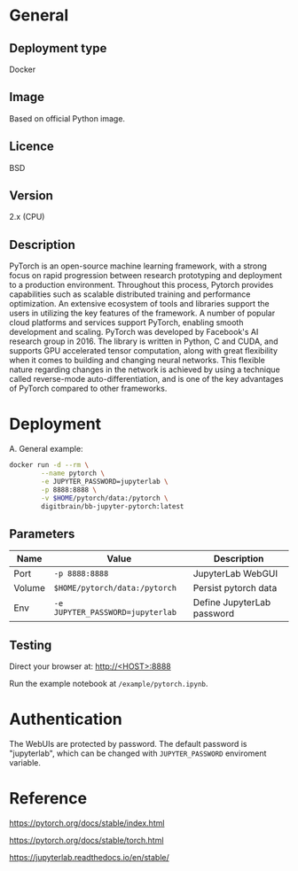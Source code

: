 # General

## Deployment type

Docker

## Image

Based on official Python image.

## Licence

BSD

## Version

2.x (CPU)

## Description

PyTorch is an open-source machine learning framework, with a strong focus on rapid progression between research prototyping and deployment to a production environment. Throughout this process, Pytorch provides capabilities such as scalable distributed training and performance optimization. An extensive ecosystem of tools and libraries support the users in utilizing the key features of the framework. A number of popular cloud platforms and services support PyTorch, enabling smooth development and scaling. PyTorch was developed by Facebook's AI research group in 2016. The library is written in Python, C and CUDA, and supports GPU accelerated tensor computation, along with great flexibility when it comes to building and changing neural networks. This flexible nature regarding changes in the network is achieved by using a technique called reverse-mode auto-differentiation, and is one of the key advantages of PyTorch compared to other frameworks.

# Deployment

A. General example:

```sh
docker run -d --rm \
        --name pytorch \
        -e JUPYTER_PASSWORD=jupyterlab \
        -p 8888:8888 \
        -v $HOME/pytorch/data:/pytorch \
        digitbrain/bb-jupyter-pytorch:latest
```

## Parameters

|Name|Value|Description|
|-|-|-|
|Port|`-p 8888:8888`|JupyterLab WebGUI|
|Volume|`$HOME/pytorch/data:/pytorch`|Persist pytorch data|
|Env|`-e JUPYTER_PASSWORD=jupyterlab`|Define JupyterLab password|


## Testing

Direct your browser at: [http://\<HOST\>:8888](http://<HOST>:8888)

Run the example notebook at `/example/pytorch.ipynb`.

# Authentication

The WebUIs are protected by password. The default password is "jupyterlab", which can be changed with `JUPYTER_PASSWORD` enviroment variable.

# Reference

https://pytorch.org/docs/stable/index.html

https://pytorch.org/docs/stable/torch.html

https://jupyterlab.readthedocs.io/en/stable/